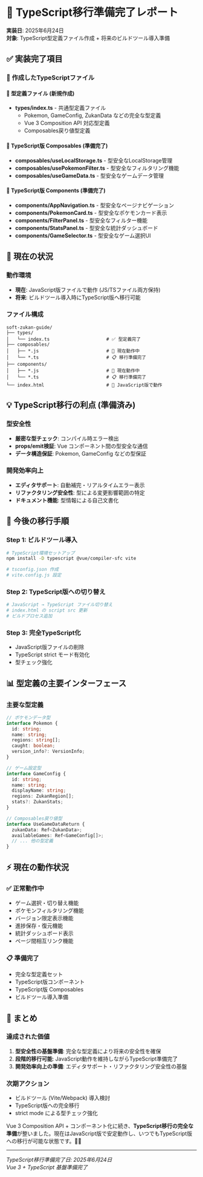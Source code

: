 # 📝 TypeScript移行準備完了レポート

**実装日**: 2025年6月24日  
**対象**: TypeScript型定義ファイル作成 + 将来のビルドツール導入準備

## ✅ 実装完了項目

### 📁 **作成したTypeScriptファイル**

#### 🔧 型定義ファイル (新規作成)
- **types/index.ts** - 共通型定義ファイル
  - Pokemon, GameConfig, ZukanData などの完全な型定義
  - Vue 3 Composition API 対応型定義
  - Composables戻り値型定義

#### 🧩 TypeScript版 Composables (準備完了)
- **composables/useLocalStorage.ts** - 型安全なLocalStorage管理
- **composables/usePokemonFilter.ts** - 型安全なフィルタリング機能
- **composables/useGameData.ts** - 型安全なゲームデータ管理

#### 🎨 TypeScript版 Components (準備完了)
- **components/AppNavigation.ts** - 型安全なページナビゲーション
- **components/PokemonCard.ts** - 型安全なポケモンカード表示
- **components/FilterPanel.ts** - 型安全なフィルター機能
- **components/StatsPanel.ts** - 型安全な統計ダッシュボード
- **components/GameSelector.ts** - 型安全なゲーム選択UI

## 🎯 現在の状況

### **動作環境**
- **現在**: JavaScript版ファイルで動作 (JS/TSファイル両方保持)
- **将来**: ビルドツール導入時にTypeScript版へ移行可能

### **ファイル構成**
```
soft-zukan-guide/
├── types/
│   └── index.ts                     # ✅ 型定義完了
├── composables/
│   ├── *.js                         # 🎯 現在動作中
│   └── *.ts                         # 📋 移行準備完了
├── components/
│   ├── *.js                         # 🎯 現在動作中
│   └── *.ts                         # 📋 移行準備完了
└── index.html                       # 🎯 JavaScript版で動作
```

## 💡 TypeScript移行の利点 (準備済み)

### **型安全性**
- **厳密な型チェック**: コンパイル時エラー検出
- **props/emit検証**: Vue コンポーネント間の型安全な通信
- **データ構造保証**: Pokemon, GameConfig などの型保証

### **開発効率向上**
- **エディタサポート**: 自動補完・リアルタイムエラー表示
- **リファクタリング安全性**: 型による変更影響範囲の特定
- **ドキュメント機能**: 型情報による自己文書化

## 🚀 今後の移行手順

### **Step 1: ビルドツール導入**
```bash
# TypeScript環境セットアップ
npm install -D typescript @vue/compiler-sfc vite

# tsconfig.json 作成
# vite.config.js 設定
```

### **Step 2: TypeScript版への切り替え**
```bash
# JavaScript → TypeScript ファイル切り替え
# index.html の script src 更新
# ビルドプロセス追加
```

### **Step 3: 完全TypeScript化**
- JavaScript版ファイルの削除
- TypeScript strict モード有効化
- 型チェック強化

## 📊 型定義の主要インターフェース

### **主要な型定義**
```typescript
// ポケモンデータ型
interface Pokemon {
  id: string;
  name: string;
  regions: string[];
  caught: boolean;
  version_info?: VersionInfo;
}

// ゲーム設定型
interface GameConfig {
  id: string;
  name: string;
  displayName: string;
  regions: ZukanRegion[];
  stats?: ZukanStats;
}

// Composables戻り値型
interface UseGameDataReturn {
  zukanData: Ref<ZukanData>;
  availableGames: Ref<GameConfig[]>;
  // ... 他の型定義
}
```

## ⚡ 現在の動作状況

### **✅ 正常動作中**
- ゲーム選択・切り替え機能
- ポケモンフィルタリング機能
- バージョン限定表示機能
- 進捗保存・復元機能
- 統計ダッシュボード表示
- ページ間相互リンク機能

### **📋 準備完了**
- 完全な型定義セット
- TypeScript版コンポーネント
- TypeScript版 Composables
- ビルドツール導入準備

## 🎉 まとめ

### **達成された価値**
1. **型安全性の基盤準備**: 完全な型定義により将来の安全性を確保
2. **段階的移行可能**: JavaScript動作を維持しながらTypeScript準備完了
3. **開発効率向上の準備**: エディタサポート・リファクタリング安全性の基盤

### **次期アクション**
- ビルドツール (Vite/Webpack) 導入検討
- TypeScript版への完全移行
- strict mode による型チェック強化

Vue 3 Composition API + コンポーネント化に続き、**TypeScript移行の完全な準備**が整いました。現在はJavaScript版で安定動作し、いつでもTypeScript版への移行が可能な状態です。🚀✨

---
*TypeScript移行準備完了日: 2025年6月24日*  
*Vue 3 + TypeScript 基盤準備完了*